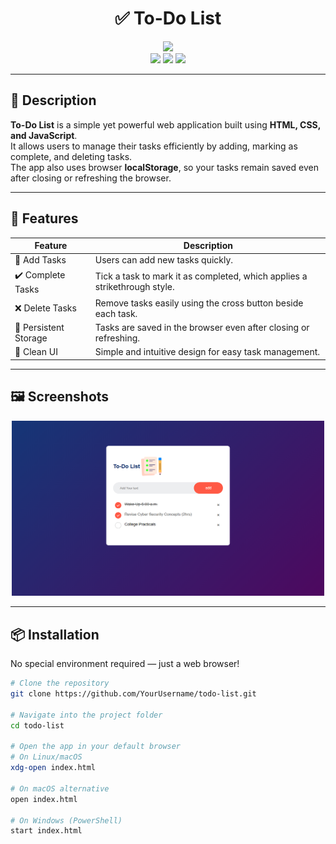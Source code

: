 <h1 align="center">✅ To-Do List</h1>

<p align="center">
  <img src="https://img.shields.io/badge/Version-1.0-blue?style=for-the-badge">
  <br>
  <img src="https://img.shields.io/badge/Author-YourName-green?style=flat-square">
  <img src="https://img.shields.io/badge/Open%20Source-Yes-cyan?style=flat-square">
  <img src="https://img.shields.io/badge/Written%20In-HTML%2FCSS%2FJS-blue?style=flat-square">
</p>

---

## 🧠 Description

**To-Do List** is a simple yet powerful web application built using **HTML, CSS, and JavaScript**.  
It allows users to manage their tasks efficiently by adding, marking as complete, and deleting tasks.  
The app also uses browser **localStorage**, so your tasks remain saved even after closing or refreshing the browser.  

---

## 🚀 Features

| Feature | Description |
|--------|-------------|
| 📝 Add Tasks | Users can add new tasks quickly. |
| ✔️ Complete Tasks | Tick a task to mark it as completed, which applies a strikethrough style. |
| ❌ Delete Tasks | Remove tasks easily using the cross button beside each task. |
| 💾 Persistent Storage | Tasks are saved in the browser even after closing or refreshing. |
| 🎨 Clean UI | Simple and intuitive design for easy task management. |

---

## 🖼️ Screenshots

<p align="center">
  <img src="todolist.png" alt="To-Do List Screenshot" width="500"/>
</p>

---

## 📦 Installation

No special environment required — just a web browser!  

```bash
# Clone the repository
git clone https://github.com/YourUsername/todo-list.git

# Navigate into the project folder
cd todo-list

# Open the app in your default browser
# On Linux/macOS
xdg-open index.html

# On macOS alternative
open index.html

# On Windows (PowerShell)
start index.html
